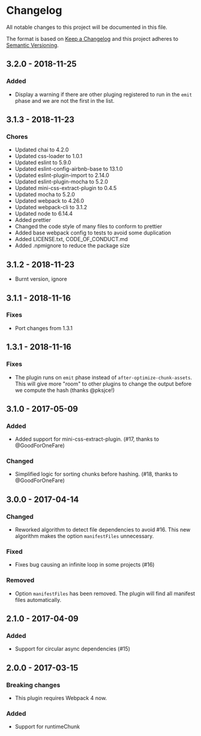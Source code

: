 # Changelog
All notable changes to this project will be documented in this file.

The format is based on [Keep a Changelog](http://keepachangelog.com/en/1.0.0/)
and this project adheres to [Semantic Versioning](http://semver.org/spec/v2.0.0.html).

## 3.2.0 - 2018-11-25

### Added

- Display a warning if there are other pluging registered to run in the `emit` phase
  and we are not the first in the list.

## 3.1.3 - 2018-11-23

### Chores

- Updated chai to 4.2.0
- Updated css-loader to 1.0.1
- Updated eslint to 5.9.0
- Updated eslint-config-airbnb-base to 13.1.0
- Updated eslint-plugin-import to 2.14.0
- Updated eslint-plugin-mocha to 5.2.0
- Updated mini-css-extract-plugin to 0.4.5
- Updated mocha to 5.2.0
- Updated webpack to 4.26.0
- Updated webpack-cli to 3.1.2
- Updated node to 6.14.4
- Added prettier
- Changed the code style of many files to conform to prettier
- Added base webpack config to tests to avoid some duplication
- Added LICENSE.txt, CODE_OF_CONDUCT.md
- Added .npmignore to reduce the package size

## 3.1.2 - 2018-11-23

- Burnt version, ignore

## 3.1.1 - 2018-11-16

### Fixes

 - Port changes from 1.3.1

## 1.3.1 - 2018-11-16

### Fixes

 - The plugin runs on `emit` phase instead of `after-optimize-chunk-assets`. This will give more
   "room" to other plugins to change the output before we compute the hash (thanks @pksjce!)

## 3.1.0 - 2017-05-09

### Added
 - Added support for mini-css-extract-plugin. (#17, thanks to @GoodForOneFare)

### Changed
 - Simplified logic for sorting chunks before hashing. (#18, thanks to @GoodForOneFare)


## 3.0.0 - 2017-04-14

### Changed
 - Reworked algorithm to detect file dependencies to avoid #16. This new algorithm makes the option
  `manifestFiles` unnecessary.

### Fixed
 - Fixes bug causing an infinite loop in some projects (#16)

### Removed
 - Option `manifestFiles` has been removed. The plugin will find all manifest files automatically.


## 2.1.0 - 2017-04-09

### Added
 - Support for circular async dependencies (#15)


## 2.0.0 - 2017-03-15

### Breaking changes
- This plugin requires Webpack 4 now.

### Added
- Support for runtimeChunk